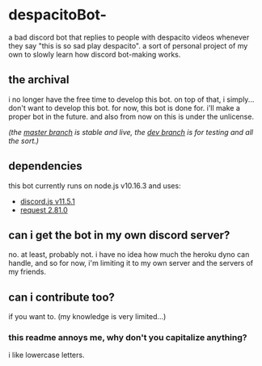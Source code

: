 # despacitoBot- 

a bad discord bot that replies to people with despacito videos whenever they say "this is so sad play despacito". a sort of personal project of my own to slowly learn how discord bot-making works.

## the archival
i no longer have the free time to develop this bot. on top of that, i simply... don't want to develop this bot. for now, this bot is done for. i'll make a proper bot in the future.
and also from now on this is under the unlicense.

*(the [master branch](https://github.com/AndyThePie/despacitoBot-semicolon) is stable and live, the [dev branch](https://github.com/AndyThePie/despacitoBot-semicolon/tree/dev) is for testing and all the sort.)*


## dependencies

this bot currently runs on node.js v10.16.3 and uses:

- [discord.js v11.5.1](https://discord.js.org/)
- [request 2.81.0](https://github.com/request/request)



## can i get the bot in my own discord server?

no. at least, probably not. i have no idea how much the heroku dyno can handle, and so for now, i'm limiting it to my own server and the servers of my friends.



## can i contribute too?

if you want to. (my knowledge is very limited...) 



### this readme annoys me, why don't you capitalize anything?

i like lowercase letters.


